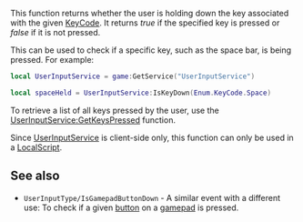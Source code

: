 This function returns whether the user is holding down the key associated with the given [KeyCode](https://developer.roblox.com/en-us/api-reference/enum/KeyCode). It returns _true_ if the specified key is pressed or _false_ if it is not pressed.

This can be used to check if a specific key, such as the space bar, is being pressed. For example:

```lua
local UserInputService = game:GetService("UserInputService")

local spaceHeld = UserInputService:IsKeyDown(Enum.KeyCode.Space)
``` 

To retrieve a list of all keys pressed by the user, use the [UserInputService:GetKeysPressed](https://developer.roblox.com/en-us/api-reference/function/UserInputService/GetKeysPressed) function.

Since [UserInputService](https://developer.roblox.com/en-us/api-reference/class/UserInputService) is client-side only, this function can only be used in a [LocalScript](https://developer.roblox.com/en-us/api-reference/class/LocalScript).

See also
--------

*   `UserInputType/IsGamepadButtonDown` - A similar event with a different use: To check if a given [button](https://developer.roblox.com/en-us/api-reference/enum/KeyCode) on a [gamepad](https://developer.roblox.com/en-us/api-reference/enum/UserInputType) is pressed.